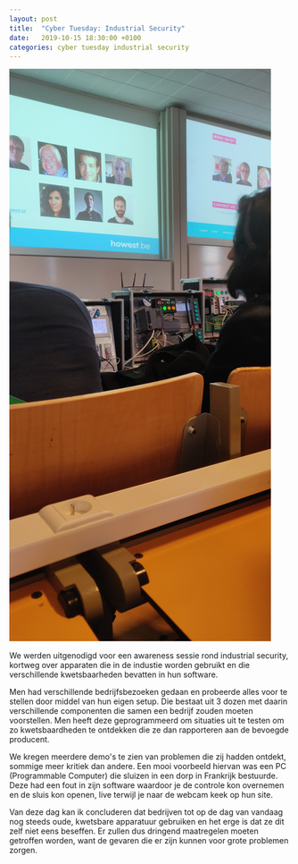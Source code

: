 ```yaml
---
layout: post
title:  "Cyber Tuesday: Industrial Security"
date:   2019-10-15 18:30:00 +0100
categories: cyber tuesday industrial security
---
```


![Groep](/assets/ic1.jpg)

We werden uitgenodigd voor een awareness sessie rond industrial security, kortweg over apparaten die in de industie worden gebruikt en die verschillende kwetsbaarheden bevatten in hun software.

Men had verschillende bedrijfsbezoeken gedaan en probeerde alles voor te stellen door middel van hun eigen setup. Die bestaat uit 3 dozen met daarin verschillende componenten die samen een bedrijf zouden moeten voorstellen. Men heeft deze geprogrammeerd om situaties uit te testen om zo kwetsbaardheden te ontdekken die ze dan rapporteren aan de bevoegde producent.

We kregen meerdere demo's te zien van problemen die zij hadden ontdekt, sommige meer kritiek dan andere. Een mooi voorbeeld hiervan was een PC (Programmable Computer) die sluizen in een dorp in Frankrijk bestuurde. Deze had een fout in zijn software waardoor je de controle kon overnemen en de sluis kon openen, live terwijl je naar de webcam keek op hun site.

Van deze dag kan ik concluderen dat bedrijven tot op de dag van vandaag nog steeds oude, kwetsbare apparatuur gebruiken en het erge is dat ze dit zelf niet eens beseffen. Er zullen dus dringend maatregelen moeten getroffen worden, want de gevaren die er zijn kunnen voor grote problemen zorgen.